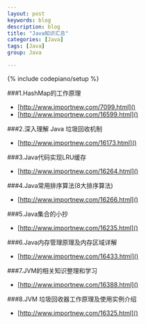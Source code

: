 ```yaml
---
layout: post
keywords: blog
description: blog
title: "Java知识汇总"
categories: [Java]
tags: [Java]
group: Java

---
```

{% include codepiano/setup %}

###1.HashMap的工作原理
*  [http://www.importnew.com/7099.html]()
*  [http://www.importnew.com/16599.html]()

###2.深入理解 Java 垃圾回收机制
* [http://www.importnew.com/16173.html]()

###3.Java代码实现LRU缓存
* [http://www.importnew.com/16264.html]()

###4.Java常用排序算法(8大排序算法)
* [http://www.importnew.com/16266.html]()

###5.Java集合的小抄
* [http://www.importnew.com/16235.html]()

###6.Java内存管理原理及内存区域详解
* [http://www.importnew.com/16433.html]()

###7.JVM的相关知识整理和学习
* [http://www.importnew.com/16388.html]()

###8.JVM 垃圾回收器工作原理及使用实例介绍
* [http://www.importnew.com/16325.html]()

